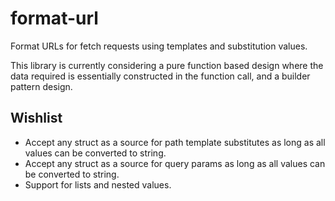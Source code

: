 # format-url

Format URLs for fetch requests using templates and substitution values.

This library is currently considering a pure function based design where the data required is essentially constructed in the function call, and a builder pattern design.

## Wishlist
* Accept any struct as a source for path template substitutes as long as all values can be converted to string.
* Accept any struct as a source for query params as long as all values can be converted to string.
* Support for lists and nested values.
